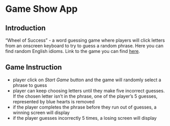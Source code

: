 # Game Show App

## Introduction

“Wheel of Success” - a word guessing game where players will click letters from an onscreen keyboard to try to guess a random phrase. Here you can find random English idioms. Link to the game you can find [here](https://eaczechova.github.io/Game-Show-App/).

## Game Instruction

- player click on *Start Game* button and the game will randomly select a phrase to guess
- player can keep choosing letters until they make five incorrect guesses. If the chosen letter  isn’t in the phrase, one of the player’s 5 guesses, represented by blue hearts is removed
- if the player completes the phrase before they run out of guesses, a winning screen will display
- if the player guesses incorrectly 5 times, a losing screen will display
